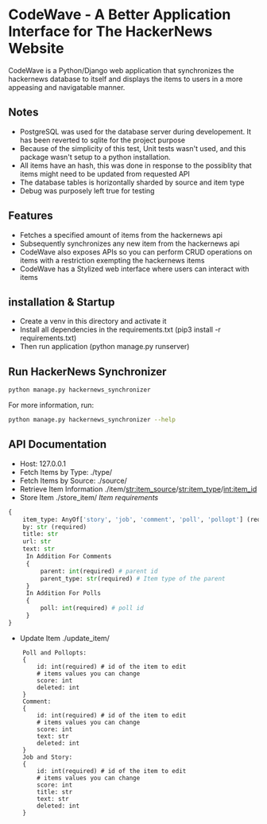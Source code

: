 # CodeWave - A Better Application Interface for The HackerNews Website

CodeWave is a Python/Django web application that synchronizes the hackernews database to itself and displays the items to users in a more appeasing and navigatable manner.

## Notes

- PostgreSQL was used for the database server during developement. It has been reverted to sqlite for the project purpose
- Because of the simplicity of this test, Unit tests wasn't used, and this package wasn't setup to a python installation.
- All items have an hash, this was done in response to the possiblity that items might need to be updated from requested API
- The database tables is horizontally sharded by source and item type
- Debug was purposely left true for testing

## Features

- Fetches a specified amount of items from the hackernews api
- Subsequently synchronizes any new item from the hackernews api
- CodeWave also exposes APIs so you can perform CRUD operations on items with a restriction exempting the hackernews items
- CodeWave has a Stylized web interface where users can interact with items

## installation & Startup

- Create a venv in this directory and activate it
- Install all dependencies in the requirements.txt (pip3 install -r requirements.txt)
- Then run application (python manage.py runserver)

## Run HackerNews Synchronizer
``` bash
python manage.py hackernews_synchronizer
```
For more information, run:
``` bash
python manage.py hackernews_synchronizer --help
```

## API Documentation
- Host: 127.0.0.1
- Fetch Items by Type: ./type/
- Fetch Items by Source: ./source/
- Retrieve Item Information ./item/<str:item_source>/<str:item_type>/<int:item_id>
- Store Item ./store_item/
_Item requirements_
``` python
{
    item_type: AnyOf['story', 'job', 'comment', 'poll', 'pollopt'] (required)
    by: str (required)
    title: str
    url: str
    text: str
     In Addition For Comments
     {
         parent: int(required) # parent id
         parent_type: str(required) # Item type of the parent
     }
     In Addition For Polls
     {
         poll: int(required) # poll id
     }
}
```
- Update Item ./update_item/
```
    Poll and Pollopts:
    {
        id: int(required) # id of the item to edit
        # items values you can change
        score: int
        deleted: int
    }
    Comment:
    {
        id: int(required) # id of the item to edit
        # items values you can change
        score: int
        text: str
        deleted: int
    }
    Job and Story:
    {
        id: int(required) # id of the item to edit
        # items values you can change
        score: int
        title: str
        text: str
        deleted: int
    }
```
